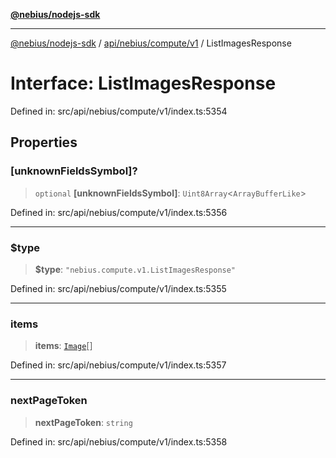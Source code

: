 [**@nebius/nodejs-sdk**](../../../../../README.md)

***

[@nebius/nodejs-sdk](../../../../../README.md) / [api/nebius/compute/v1](../README.md) / ListImagesResponse

# Interface: ListImagesResponse

Defined in: src/api/nebius/compute/v1/index.ts:5354

## Properties

### \[unknownFieldsSymbol\]?

> `optional` **\[unknownFieldsSymbol\]**: `Uint8Array`\<`ArrayBufferLike`\>

Defined in: src/api/nebius/compute/v1/index.ts:5356

***

### $type

> **$type**: `"nebius.compute.v1.ListImagesResponse"`

Defined in: src/api/nebius/compute/v1/index.ts:5355

***

### items

> **items**: [`Image`](Image.md)[]

Defined in: src/api/nebius/compute/v1/index.ts:5357

***

### nextPageToken

> **nextPageToken**: `string`

Defined in: src/api/nebius/compute/v1/index.ts:5358

